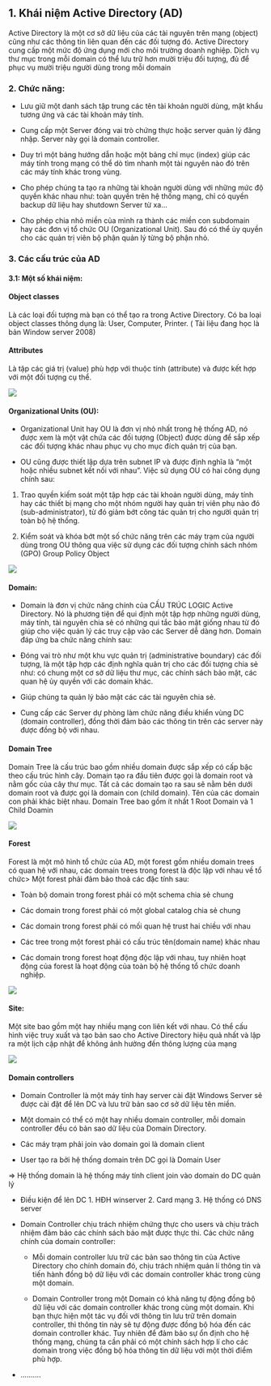 ## 1. Khái niệm Active Directory (AD)

Active Directory là một cơ sở dữ liệu của các tài nguyên trên mạng (object) cũng như các thông tin liên quan đến các đối tượng đó. Active Directory cung cấp một mức độ ứng dụng mới cho môi trường doanh nghiệp. Dịch vụ thư mục trong mỗi domain có thể lưu trữ hơn mười triệu đối tượng, đủ để phục vụ mười triệu người dùng trong mỗi domain

### 2. Chức năng: 

* Lưu giữ một danh sách tập trung các tên tài khoản người dùng, mật khẩu tương ứng và các tài khoản máy tính.

* Cung cấp một Server đóng vai trò chứng thực hoặc server quản lý đăng nhập. Server này gọi là domain controller.

* Duy trì một bảng hướng dẫn hoặc một bảng chỉ mục (index) giúp các máy tính trong mạng có thể dò tìm nhanh một tài nguyên nào đó trên các máy tính khác trong vùng.

*  Cho phép chúng ta tạo ra những tài khoản người dùng với những mức độ quyền khác nhau như: toàn quyền trên hệ thống mạng, chỉ có quyền
backup dữ liệu hay shutdown Server từ xa…

* Cho phép chia nhỏ miền của mình ra thành các miền con subdomain hay các đơn vị tổ chức OU (Organizational Unit). Sau đó có thể ủy quyền cho các quản trị viên bộ phận quản lý từng bộ phận nhỏ.

### 3. Các cấu trúc của AD

#### 3.1: Một số khái niệm:

#### Object classes 

Là các loại đối tượng mà bạn có thể tạo ra trong Active Directory. Có ba loại object classes thông dụng là: User, Computer, Printer. ( Tài liệu đang học là bản Window server 2008)

#### Attributes 

Là tập các giá trị (value) phù hợp với thuộc tính (attribute) và được kết hợp với một đối tượng cụ thể.

 ![](image/1.PNG)

#### Organizational Units (OU): 

* Organizational Unit hay OU là đơn vị nhỏ nhất trong hệ thống AD, nó được xem là một vật chứa các đối tượng (Object) được dùng để sắp xếp các đối tượng khác nhau phục vụ cho mục đích quản trị của bạn. 

* OU cũng được thiết lập dựa trên subnet IP và được định nghĩa là “một hoặc nhiều subnet kết nối với nhau”. Việc sử dụng OU có hai công dụng chính sau:

1. Trao quyền kiếm soát một tập hợp các tài khoản người dùng, máy tính hay các thiết bị mạng cho một nhóm người hay quản trị viên phụ nào đó (sub-administrator), từ đó giảm bớt công tác quản trị cho người quản trị toàn bộ hệ thống.

2. Kiểm soát và khóa bớt một số chức năng trên các máy trạm của người dùng trong OU thông qua việc sử dụng các đối tượng chính sách nhóm
(GPO) Group Policy Object

 ![](image/2.PNG)

#### Domain:

* Domain là đơn vị chức năng chính của CẤU TRÚC LOGIC Active Directory. Nó là phương tiện để qui định một tập hợp những người dùng, máy tính, tài nguyên chia sẻ có những qui tắc bảo mật giống nhau từ đó giúp cho việc quản lý các truy cập vào các Server dễ dàng hơn. Domain đáp ứng ba chức năng chính sau:

 + Đóng vai trò như một khu vực quản trị (administrative boundary) các đối tượng, là một tập hợp các định nghĩa quản trị cho các đối tượng chia sẻ như: có chung một cơ sở dữ liệu thư mục, các chính sách bảo mật, các quan hệ ủy quyền với các domain khác.

 + Giúp chúng ta quản lý bảo mật các các tài nguyên chia sẻ.

 + Cung cấp các Server dự phòng làm chức năng điều khiển vùng DC (domain controller), đồng thời đảm bảo các thông tin trên các server này được đồng bộ với nhau.
 
 #### Domain Tree
 
Domain Tree là cấu trúc bao gồm nhiều domain được sắp xếp có cấp bậc theo cấu trúc hình cây. Domain tạo ra đầu tiên được gọi là domain root và nằm gốc của cây thư mục. Tất cả các domain tạo ra sau sẽ nằm bên dưới domain root và được gọi là domain con (child domain). Tên của các domain con phải khác biệt nhau. Domain Tree bao gồm ít nhất 1 Root Domain và 1 Child Doamin 

 ![](image/3.PNG)

#### Forest 

Forest là một mô hình tổ chức của AD, một forest gồm nhiều domain trees có quan hệ với nhau, các domain trees trong forest là độc lập với nhau về tổ chức> Một forest phải đảm bảo thoả các đặc tính sau:

+ Toàn bộ domain trong forest phải có một schema chia sẻ chung

+ Các domain trong forest phải có một global catalog chia sẻ chung

+ Các domain trong forest phải có mối quan hệ trust hai chiều với nhau

+ Các tree trong một forest phải có cấu trúc tên(domain name) khác
nhau

+ Các domain trong forest hoạt động độc lập với nhau, tuy nhiên hoạt
động của forest là hoạt động của toàn bộ hệ thống tổ chức doanh
nghiệp.

 ![](image/4.PNG)


#### Site: 

Một site bao gồm một hay nhiều mạng con liên kết với nhau. Có thể cấu hình việc truy xuất và tạo bản sao cho Active Directory hiệu quả nhất và lập ra một lịch cập nhật để không ảnh hưởng đến thông lượng của mạng

 ![](image/5.PNG)

#### Domain controllers

* Domain Controller là một máy tính hay server cài đặt Windows Server sẽ được cài đặt để lên DC và lưu trữ bản sao cơ sở dữ liệu tên miền. 

* Một domain có thể có một hay nhiều domain controller, mỗi domain controller đều có bản sao dữ liệu của Domain Directory. 

* Các máy trạm phải join vào domain goi là domain client

* User tạo ra bởi hệ thống domain trên DC gọi là Domain User

=> Hệ thống domain là hệ thống máy tính client join vào domain do DC quản lý

* Điều kiện để lên DC 1. HĐH winserver 2. Card mạng 3. Hệ thống có DNS server

* Domain Controller chịu trách nhiệm chứng thực cho users và chịu trách nhiệm đảm bảo các chính sách bảo mật được thực thi. Các chức năng chính của domain controller:

  - Mỗi domain controller lưu trữ các bản sao thông tin của Active Directory cho chính domain đó, chịu trách nhiệm quản lí thông tin và
tiến hành đồng bộ dữ liệu với các domain controller khác trong cùng một domain.

  -  Domain Controller trong một Domain có khả năng tự động đồng bộ dữ liệu với các domain controller khác trong cùng một domain. Khi bạn thực hiện một tác vụ đối với thông tin lưu trữ trên domain controller, thì thông tin này sẽ tự động được đồng bộ hóa đến các domain controller khác. Tuy nhiên để đảm bảo sự ổn định cho hệ thống mạng, chúng ta cần phải có một chính sách hợp lí cho các domain trong việc
đồng bộ hóa thông tin dữ liệu với một thời điểm phù hợp.

- ..........

